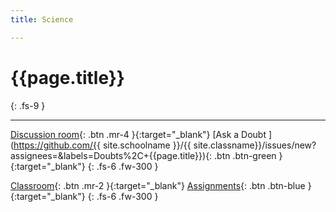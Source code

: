 ```yaml
---
title: Science

---
```


<h1> {{page.title}} </h1>
{: .fs-9 }

---

[Discussion room](https://github.com/bananaleafs/classroom/issues?q=is%3Aopen+label%3ADoubts+%2C{{page.title}}){: .btn  .mr-4 }{:target="_blank"}
[Ask a Doubt ](https://github.com/{{ site.schoolname }}/{{ site.classname}}/issues/new?assignees=&labels=Doubts%2C+{{page.title}}){: .btn .btn-green }{:target="_blank"}
{: .fs-6 .fw-300 }

[Classroom](){: .btn  .mr-2 }{:target="_blank"}
[Assignments](){: .btn .btn-blue }{:target="_blank"}
{: .fs-6 .fw-300 }

